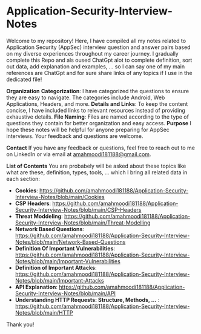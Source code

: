 # Application-Security-Interview-Notes

Welcome to my repository! Here, I have compiled all my notes related to Application Security (AppSec) interview question and answer pairs based on my diverse experiences throughout my career journey. I gradually complete this Repo and als oused ChatGpt alot to complete definition, sort out data, add explanation and examples, ... so I can say one of my main references are ChatGpt and for sure share links of any topics if I use in the dedicated file!

**Organization**
**Categorization**: I have categorized the questions to ensure they are easy to navigate. The categories include Android, Web Applications, Headers, and more.
**Details and Links**: To keep the content concise, I have included links to relevant resources instead of providing exhaustive details.
**File Naming**: Files are named according to the type of questions they contain for better organization and easy access.
**Purpose**
I hope these notes will be helpful for anyone preparing for AppSec interviews. Your feedback and questions are welcome.

**Contact**
If you have any feedback or questions, feel free to reach out to me on LinkedIn or via email at amahmoodi181188@gmail.com.

**List of Contents**
You are probabely will be asked about these topics like what are these, definition, types, tools, ... which I bring all related data in each section:
- **Cookies**: https://github.com/amahmoodi181188/Application-Security-Interview-Notes/blob/main/Cookies
- **CSP Headers**: https://github.com/amahmoodi181188/Application-Security-Interview-Notes/blob/main/CSP-Headers
- **Threat Moddeling**: https://github.com/amahmoodi181188/Application-Security-Interview-Notes/blob/main/Threat-Modelling
- **Network Based Questions**: https://github.com/amahmoodi181188/Application-Security-Interview-Notes/blob/main/Network-Based-Questions
- **Definition Of Important Vulnerabilities**: https://github.com/amahmoodi181188/Application-Security-Interview-Notes/blob/main/Important-Vulnerabilities
- **Definition of Important Attacks**: https://github.com/amahmoodi181188/Application-Security-Interview-Notes/blob/main/Important-Attacks
- **API Explanation**: https://github.com/amahmoodi181188/Application-Security-Interview-Notes/blob/main/API
- **Understanding HTTP Requests: Structure, Methods, …** : https://github.com/amahmoodi181188/Application-Security-Interview-Notes/blob/main/HTTP

Thank you!
